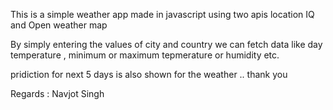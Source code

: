 This is a simple weather app made in javascript using two apis location IQ and Open weather map

By simply entering the values of city and country we can fetch data like day temperature , minimum or maximum tepmerature or humidity etc.

pridiction for next 5 days is also shown for the weather .. thank you 


Regards : Navjot Singh